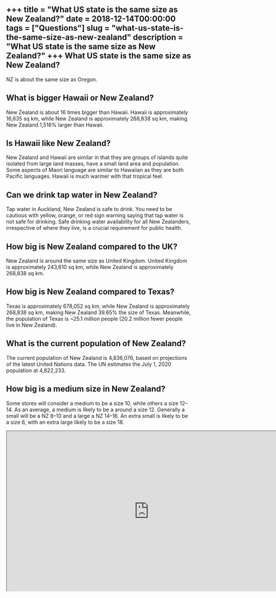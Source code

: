 +++
title = "What US state is the same size as New Zealand?"
date = 2018-12-14T00:00:00
tags = ["Questions"]
slug = "what-us-state-is-the-same-size-as-new-zealand"
description = "What US state is the same size as New Zealand?"
+++
What US state is the same size as New Zealand?
----------------------------------------------

NZ is about the same size as Oregon.

What is bigger Hawaii or New Zealand?
-------------------------------------

New Zealand is about 16 times bigger than Hawaii. Hawaii is approximately 16,635 sq km, while New Zealand is approximately 268,838 sq km, making New Zealand 1,516% larger than Hawaii.

Is Hawaii like New Zealand?
---------------------------

New Zealand and Hawaii are similar in that they are groups of islands quite isolated from large land masses, have a small land area and population. Some aspects of Maori language are similar to Hawaiian as they are both Pacific languages. Hawaii is much warmer with that tropical feel.

Can we drink tap water in New Zealand?
--------------------------------------

Tap water in Auckland, New Zealand is safe to drink. You need to be cautious with yellow, orange, or red sign warning saying that tap water is not safe for drinking. Safe drinking water availability for all New Zealanders, irrespective of where they live, is a crucial requirement for public health.

How big is New Zealand compared to the UK?
------------------------------------------

New Zealand is around the same size as United Kingdom. United Kingdom is approximately 243,610 sq km, while New Zealand is approximately 268,838 sq km.

How big is New Zealand compared to Texas?
-----------------------------------------

Texas is approximately 678,052 sq km, while New Zealand is approximately 268,838 sq km, making New Zealand 39.65% the size of Texas. Meanwhile, the population of Texas is ~25.1 million people (20.2 million fewer people live in New Zealand).

What is the current population of New Zealand?
----------------------------------------------

The current population of New Zealand is 4,836,076, based on projections of the latest United Nations data. The UN estimates the July 1, 2020 population at 4,822,233.

How big is a medium size in New Zealand?
----------------------------------------

Some stores will consider a medium to be a size 10, while others a size 12–14. As an average, a medium is likely to be a around a size 12. Generally a small will be a NZ 8–10 and a large a NZ 14–16. An extra small is likely to be a size 6, with an extra large likely to be a size 18.

<iframe allow="accelerometer; autoplay; clipboard-write; encrypted-media; gyroscope; picture-in-picture" allowfullscreen="" class="__youtube_prefs__  epyt-is-override  no-lazyload" data-no-lazy="1" data-origheight="433" data-origwidth="770" data-skipgform_ajax_framebjll="" height="433" id="_ytid_97447" loading="lazy" src="https://www.youtube.com/embed/6wncgOBGlC8?enablejsapi=1&autoplay=0&cc_load_policy=0&cc_lang_pref=&iv_load_policy=1&loop=0&modestbranding=0&rel=1&fs=1&playsinline=0&autohide=2&theme=dark&color=red&controls=1&" title="YouTube player" width="770"></iframe>